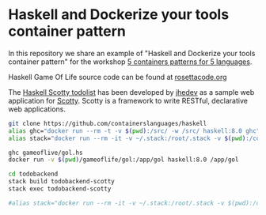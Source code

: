 # Haskell and Dockerize your tools container pattern

In this repository we share an example of "Haskell and Dockerize your tools container pattern" for the workshop [5 containers patterns for 5 languages](https://l0rd.github.io/talks/containers-and-languages/index_en.html).

Haskell Game Of Life source code can be found at [rosettacode.org](https://rosettacode.org/wiki/Conway%27s_Game_of_Life#Haskell) 

The [Haskell Scotty todolist](https://github.com/jhedev/todobackend-haskell/tree/master/todobackend-scotty) has been developed by [jhedev](https://github.com/jhedev/) as a sample web application for [Scotty](https://hackage.haskell.org/package/scotty). Scotty is a framework to write RESTful, declarative web applications.


```bash
git clone https://github.com/containerslanguages/haskell
alias ghc="docker run --rm -t -v $(pwd):/src/ -w /src/ haskell:8.0 ghc"
alias stack="docker run --rm -it -v ~/.stack:/root/.stack -v $(pwd):/code -w /code haskell:8.0 stack"

ghc gameoflive/gol.hs
docker run -v $(pwd)/gameoflife/gol:/app/gol haskell:8.0 /app/gol

cd todobackend
stack build todobackend-scotty
stack exec todobackend-scotty

#alias stack="docker run --rm -it -v ~/.stack:/root/.stack -v $(pwd):/code -w /code haskell:8.0 bash -c 'stack build todobackend-scotty --allow-different-user'"
```
